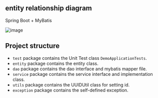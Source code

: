 ## entity relationship diagram

Spring Boot + MyBatis

![image](https://user-images.githubusercontent.com/46221024/161243071-df74fce2-d6eb-4c10-99e8-109793b607fd.png)

## Project structure

- `test` package contains the Unit Test class `DemoApplicationTests`.
- `entity` package contains the entity class.
- `dao` package contains the dao interface and mybatis mapper file.
- `service` package contains the service interface and implementation class.
- `utils` package contains the UUIDUtil class for setting id.
- `exception` package contains the self-defined exception.
